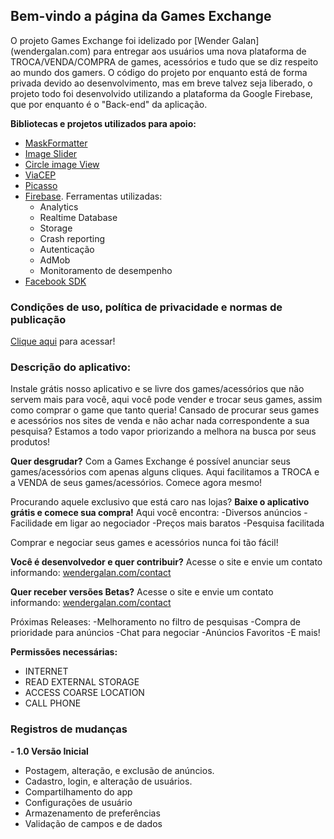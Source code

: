 ## Bem-vindo a página da Games Exchange

O projeto Games Exchange foi idelizado por [Wender Galan] (wendergalan.com) para entregar aos usuários uma nova plataforma de TROCA/VENDA/COMPRA de games, acessórios e tudo que se diz respeito ao mundo dos gamers. O código do projeto por enquanto está de forma privada devido ao desenvolvimento, mas em breve talvez seja liberado, o projeto todo foi desenvolvido utilizando a plataforma da Google Firebase, que por enquanto é o "Back-end" da aplicação.

**Bibliotecas e projetos utilizados para apoio:**
- [MaskFormatter](https://github.com/rtoshiro/MaskFormatter)
- [Image Slider](https://github.com/daimajia/AndroidImageSlider)
- [Circle image View](https://github.com/hdodenhof/CircleImageView)
- [ViaCEP](https://github.com/gilberto-torrezan/viacep)
- [Picasso](https://github.com/square/picasso)
- [Firebase](https://firebase.google.com). Ferramentas utilizadas:
  -	Analytics
  - Realtime Database
  - Storage
  - Crash reporting
  - Autenticação
  - AdMob
  - Monitoramento de desempenho
- [Facebook SDK](https://developers.facebook.com)
  

### Condições de uso, política de privacidade e normas de publicação
[Clique aqui](https://docs.google.com/document/d/1jTi7wk_K1SIhbdpK-yPWgK-g8IVbIPgFa3B20iFXm4M/edit?usp=sharing) para acessar!

### Descrição do aplicativo:
Instale grátis nosso aplicativo e se livre dos games/acessórios que não servem mais para você, aqui você pode vender e trocar seus games, assim como comprar o game que tanto queria!
Cansado de procurar seus games e acessórios nos sites de venda e não achar nada correspondente a sua pesquisa? Estamos a todo vapor priorizando a melhora na busca por seus produtos!

**Quer desgrudar?**
Com a Games Exchange é possível anunciar seus games/acessórios com apenas alguns cliques. Aqui facilitamos a TROCA e a VENDA de seus games/acessórios. Comece agora mesmo!

Procurando aquele exclusivo que está caro nas lojas?
**Baixe o aplicativo grátis e comece sua compra!**
Aqui você encontra:
-Diversos anúncios
-Facilidade em ligar ao negociador
-Preços mais baratos
-Pesquisa facilitada

Comprar e negociar seus games e acessórios nunca foi tão fácil!

**Você é desenvolvedor e quer contribuir?**
Acesse o site e envie um contato informando: [wendergalan.com/contact](http://wendergalan.com/contact)

**Quer receber versões Betas?**
Acesse o site e envie um contato informando: [wendergalan.com/contact](http://wendergalan.com/contact)

Próximas Releases:
-Melhoramento no filtro de pesquisas
-Compra de prioridade para anúncios
-Chat para negociar
-Anúncios Favoritos
-E mais!

**Permissões necessárias:**
- INTERNET
- READ EXTERNAL STORAGE
- ACCESS COARSE LOCATION
- CALL PHONE

### Registros de mudanças
**- 1.0 Versão Inicial** 
  - Postagem, alteração, e exclusão de anúncios.
  - Cadastro, login, e alteração de usuários. 
  - Compartilhamento do app 
  - Configurações de usuário 
  - Armazenamento de preferências
  - Validação de campos e de dados
